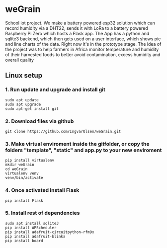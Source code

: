# weGrain
School iot project. We make a battery powered esp32 solution which can record humidity via a DHT22, sends it with LoRa to a battery powered Raspberry Pi Zero which hosts a Flask app. The App has a python and sqlite3 backend, which then gets used on a user interface, which shows pie and line charts of the data.
Right now it's in the prototype stage. The idea of the project was to help farmers in Africa monitor temperature and humidity of their harvested foods to better avoid contamination, excess humidity and overall quality 


## Linux setup

### 1. Run update and upgrade and install git
```
sudo apt update
sudo apt upgrade
sudo apt-get install git
```

### 2. Download files via github
```
git clone https://github.com/IngvarOlsen/weGrain.git
```

### 3. Make virtual enviroment inside the gitfolder, or copy the folders "template", "static" and app.py to your new enviroment
```
pip install virtualenv
mkdir weGrain
cd weGrain
virtualenv venv
venv/bin/activate
```

### 4. Once activated install Flask
```
pip install Flask
```

### 5. Install rest of dependencies 
```
sudo apt install sqlite3
pip install APScheduler
pip install adafruit-circuitpython-rfm9x
pip install adafruit-blinka
pip install board
```
